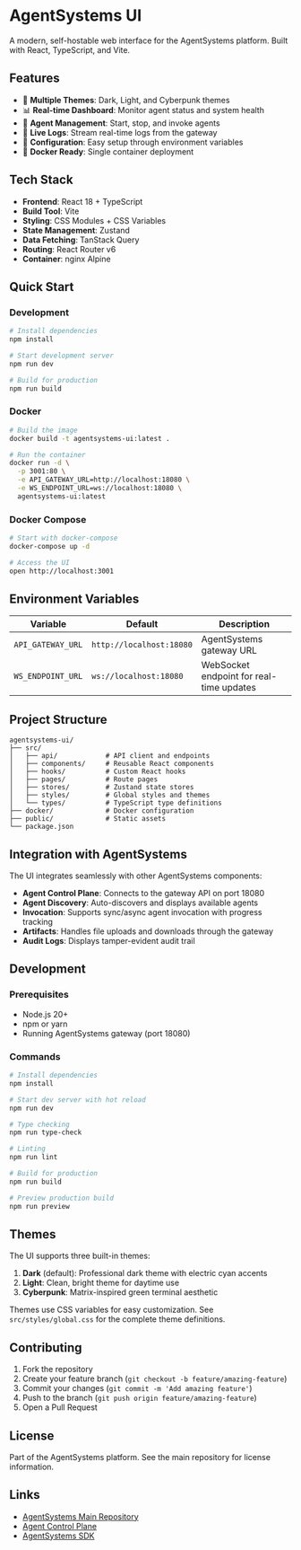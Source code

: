 # AgentSystems UI

A modern, self-hostable web interface for the AgentSystems platform. Built with React, TypeScript, and Vite.

## Features

- 🎨 **Multiple Themes**: Dark, Light, and Cyberpunk themes
- 📊 **Real-time Dashboard**: Monitor agent status and system health
- 🤖 **Agent Management**: Start, stop, and invoke agents
- 📝 **Live Logs**: Stream real-time logs from the gateway
- 🔧 **Configuration**: Easy setup through environment variables
- 🐳 **Docker Ready**: Single container deployment

## Tech Stack

- **Frontend**: React 18 + TypeScript
- **Build Tool**: Vite
- **Styling**: CSS Modules + CSS Variables
- **State Management**: Zustand
- **Data Fetching**: TanStack Query
- **Routing**: React Router v6
- **Container**: nginx Alpine

## Quick Start

### Development

```bash
# Install dependencies
npm install

# Start development server
npm run dev

# Build for production
npm run build
```

### Docker

```bash
# Build the image
docker build -t agentsystems-ui:latest .

# Run the container
docker run -d \
  -p 3001:80 \
  -e API_GATEWAY_URL=http://localhost:18080 \
  -e WS_ENDPOINT_URL=ws://localhost:18080 \
  agentsystems-ui:latest
```

### Docker Compose

```bash
# Start with docker-compose
docker-compose up -d

# Access the UI
open http://localhost:3001
```

## Environment Variables

| Variable | Default | Description |
|----------|---------|-------------|
| `API_GATEWAY_URL` | `http://localhost:18080` | AgentSystems gateway URL |
| `WS_ENDPOINT_URL` | `ws://localhost:18080` | WebSocket endpoint for real-time updates |

## Project Structure

```
agentsystems-ui/
├── src/
│   ├── api/            # API client and endpoints
│   ├── components/     # Reusable React components
│   ├── hooks/          # Custom React hooks
│   ├── pages/          # Route pages
│   ├── stores/         # Zustand state stores
│   ├── styles/         # Global styles and themes
│   └── types/          # TypeScript type definitions
├── docker/             # Docker configuration
├── public/             # Static assets
└── package.json
```

## Integration with AgentSystems

The UI integrates seamlessly with other AgentSystems components:

- **Agent Control Plane**: Connects to the gateway API on port 18080
- **Agent Discovery**: Auto-discovers and displays available agents
- **Invocation**: Supports sync/async agent invocation with progress tracking
- **Artifacts**: Handles file uploads and downloads through the gateway
- **Audit Logs**: Displays tamper-evident audit trail

## Development

### Prerequisites

- Node.js 20+
- npm or yarn
- Running AgentSystems gateway (port 18080)

### Commands

```bash
# Install dependencies
npm install

# Start dev server with hot reload
npm run dev

# Type checking
npm run type-check

# Linting
npm run lint

# Build for production
npm run build

# Preview production build
npm run preview
```

## Themes

The UI supports three built-in themes:

1. **Dark** (default): Professional dark theme with electric cyan accents
2. **Light**: Clean, bright theme for daytime use
3. **Cyberpunk**: Matrix-inspired green terminal aesthetic

Themes use CSS variables for easy customization. See `src/styles/global.css` for the complete theme definitions.

## Contributing

1. Fork the repository
2. Create your feature branch (`git checkout -b feature/amazing-feature`)
3. Commit your changes (`git commit -m 'Add amazing feature'`)
4. Push to the branch (`git push origin feature/amazing-feature`)
5. Open a Pull Request

## License

Part of the AgentSystems platform. See the main repository for license information.

## Links

- [AgentSystems Main Repository](https://github.com/agentsystems/agentsystems)
- [Agent Control Plane](https://github.com/agentsystems/agent-control-plane)
- [AgentSystems SDK](https://github.com/agentsystems/agentsystems-sdk)
